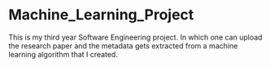 # Machine_Learning_Project
This is my third year Software Engineering project. In which one can upload the research paper and the metadata gets extracted from a machine learning algorithm that I created.

